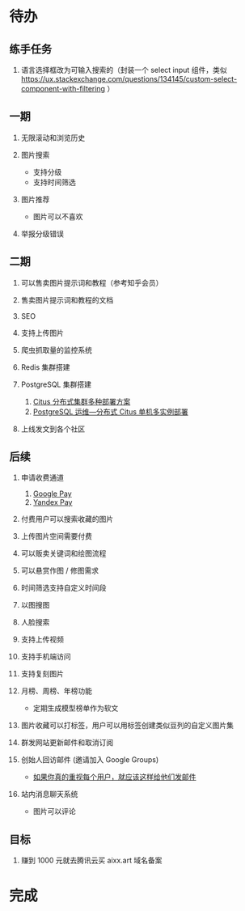 # 待办

## 练手任务

1. 语言选择框改为可输入搜索的（封装一个 select input 组件，类似 https://ux.stackexchange.com/questions/134145/custom-select-component-with-filtering ）

## 一期

1. 无限滚动和浏览历史
1. 图片搜索

   - 支持分级
   - 支持时间筛选

1. 图片推荐

   - 图片可以不喜欢

1. 举报分级错误

## 二期

1. 可以售卖图片提示词和教程（参考知乎会员）
1. 售卖图片提示词和教程的文档
1. SEO
1. 支持上传图片
1. 爬虫抓取量的监控系统
1. Redis 集群搭建
1. PostgreSQL 集群搭建

   1. [Citus 分布式集群多种部署方案](https://zhuanlan.zhihu.com/p/487236016)
   1. [PostgreSQL 运维—分布式 Citus 单机多实例部署](https://www.modb.pro/db/440674)

1. 上线发文到各个社区

## 后续

1. 申请收费通道

   1. [Google Pay](https://developers.google.com/pay/api?hl=zh-cn)
   2. [Yandex Pay](https://pay.yandex.ru/en/docs/console)

1. 付费用户可以搜索收藏的图片
1. 上传图片空间需要付费
1. 可以贩卖关键词和绘图流程
1. 可以悬赏作图 / 修图需求
1. 时间筛选支持自定义时间段
1. 以图搜图
1. 人脸搜索
1. 支持上传视频
1. 支持手机端访问
1. 支持复刻图片
1. 月榜、周榜、年榜功能

   - 定期生成模型榜单作为软文

1. 图片收藏可以打标签，用户可以用标签创建类似豆列的自定义图片集
1. 群发网站更新邮件和取消订阅
1. 创始人回访邮件 (邀请加入 Google Groups)

   - [如果你真的重视每个用户，就应该这样给他们发邮件](https://www.36kr.com/p/1641755181057)

1. 站内消息聊天系统

   - 图片可以评论

## 目标

1. 赚到 1000 元就去腾讯云买 aixx.art 域名备案

# 完成
